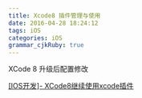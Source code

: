 ```yaml
---
title: Xcode8 插件管理与使用
date: 2016-04-28 18:24:12
tags: iOS
categories: iOS
grammar_cjkRuby: true
---
```


XCode 8  升级后配置修改

[[IOS开发]- XCode8继续使用xcode插件](http://www.jianshu.com/p/39443429f71d) 


